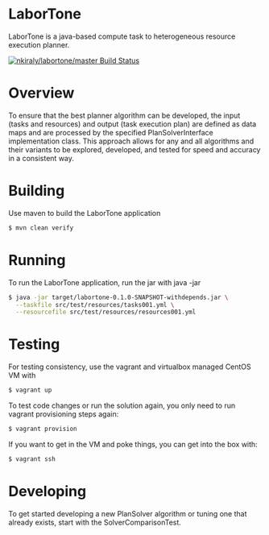 # LaborTone

LaborTone is a java-based compute task to heterogeneous resource execution planner.

[![nkiraly/labortone/master Build Status](https://travis-ci.org/nkiraly/labortone.png?branch=master)](https://travis-ci.org/nkiraly/labortone)

# Overview
To ensure that the best planner algorithm can be developed, the input (tasks and resources) and output (task execution plan) are defined as data maps and are processed by the specified PlanSolverInterface implementation class. This approach allows for any and all algorithms and their variants to be explored, developed, and tested for speed and accuracy in a consistent way.

# Building
Use maven to build the LaborTone application

```bash
$ mvn clean verify
```

# Running
To run the LaborTone application, run the jar with java -jar

```bash
$ java -jar target/labortone-0.1.0-SNAPSHOT-withdepends.jar \
  --taskfile src/test/resources/tasks001.yml \
  --resourcefile src/test/resources/resources001.yml
```

# Testing
For testing consistency, use the vagrant and virtualbox managed CentOS VM with

```bash
$ vagrant up
```

To test code changes or run the solution again, you only need to run vagrant provisioning steps again:

```bash
$ vagrant provision
```

If you want to get in the VM and poke things, you can get into the box with:

```bash
$ vagrant ssh
```

# Developing
To get started developing a new PlanSolver algorithm or tuning one that already exists, start with the SolverComparisonTest.
